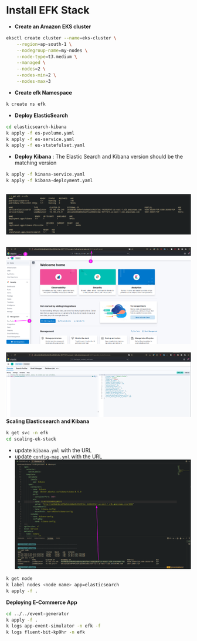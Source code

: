 # Install EFK Stack
- **Create an Amazon EKS cluster**
```bash
eksctl create cluster --name=eks-cluster \
    --region=ap-south-1 \
    --nodegroup-name=my-nodes \
    --node-type=t3.medium \
    --managed \
    --nodes=2 \
    --nodes-min=2 \
    --nodes-max=3
```
- **Create efk Namespace**
```bash
k create ns efk
```
- **Deploy ElasticSearch**
```bash
cd elasticsearch-kibana
k apply -f es-pvolume.yaml
k apply -f es-service.yaml
k apply -f es-statefulset.yaml
```
- **Deploy Kibana** : The Elastic Search and Kibana version should be the matching version
```bash
k apply -f kinana-service.yaml
k apply -f kibana-deployment.yaml
```
![efk](./imgs/efk.png)
---
![efk](./imgs/ui.png)
---
![efk](./imgs/query.png)
**Scaling Elasticsearch and Kibana**
```bash
k get svc -n efk
cd scaling-ek-stack
```
- update `kibana.yml` with the URL
- update `config-map.yml` with the URL
![efk](./imgs/url.png)
```bash
k get node
k label nodes <node name> app=elasticsearch
k apply -f .
```
**Deploying E-Commerce App**
```bash
cd ../../event-generator
k apply -f . 
k logs app-event-simulator -n efk -f
k logs fluent-bit-kp9hr -n efk
```


